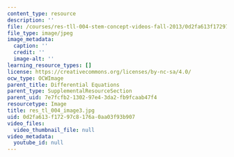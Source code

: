 ```yaml
---
content_type: resource
description: ''
file: /courses/res-tll-004-stem-concept-videos-fall-2013/0d2fa613f17297c8176a0aa03f93b907_res_tl_004_image3.jpg
file_type: image/jpeg
image_metadata:
  caption: ''
  credit: ''
  image-alt: ''
learning_resource_types: []
license: https://creativecommons.org/licenses/by-nc-sa/4.0/
ocw_type: OCWImage
parent_title: Differential Equations
parent_type: SupplementalResourceSection
parent_uid: 7e7fcfb2-1302-97e4-3da2-fb9fcaab47f4
resourcetype: Image
title: res_tl_004_image3.jpg
uid: 0d2fa613-f172-97c8-176a-0aa03f93b907
video_files:
  video_thumbnail_file: null
video_metadata:
  youtube_id: null
---
```


